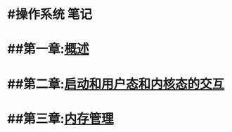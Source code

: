 #操作系统 笔记
===============================

##第一章:[概述](https://github.com/zzhangyuhang/operating-system/blob/master/1.概述.md)
===============================

##第二章:[启动和用户态和内核态的交互](https://github.com/zzhangyuhang/operating-system/blob/master/2.启动和用户态和内核态的交互.md)
===============================

##第三章:[内存管理](https://github.com/zzhangyuhang/operating-system/blob/master/3.内存管理.md)
===============================



